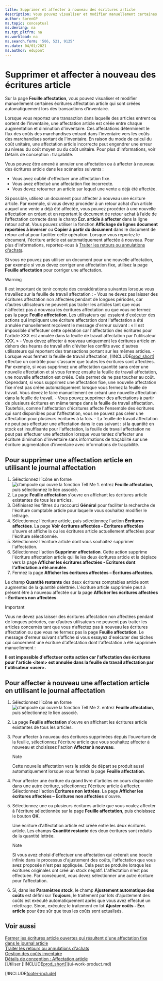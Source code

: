 ```yaml
---
title: Supprimer et affecter à nouveau des écritures article
description: Vous pouvez visualiser et modifier manuellement certaines écritures d'affectation article qui sont créées automatiquement lors des transactions d'inventaire.
author: SorenGP
ms.topic: conceptual
ms.devlang: na
ms.tgt_pltfrm: na
ms.workload: na
ms.search.form: '506, 521, 9125'
ms.date: 04/01/2021
ms.author: edupont
---
```

# <a name="remove-and-reapply-item-ledger-entries"></a><a name="remove-and-reapply-item-ledger-entries"></a><a name="remove-and-reapply-item-ledger-entries"></a>Supprimer et affecter à nouveau des écritures article
Sur la page **Feuille affectation**, vous pouvez visualiser et modifier manuellement certaines écritures affectation article qui sont créées automatiquement lors des transactions d'inventaire.  

Lorsque vous reportez une transaction dans laquelle des articles entrent ou sortent de l'inventaire, une affectation article est créée entre chaque augmentation et diminution d'inventaire. Ces affectations déterminent le flux des coûts des marchandises entrant dans l'inventaire vers les coûts des marchandises sortant de l'inventaire. En raison du mode de calcul du coût unitaire, une affectation article incorrecte peut engendrer une erreur au niveau du coût moyen ou du coût unitaire. Pour plus d'informations, voir Détails de conception : traçabilité.

Vous pouvez être amené à annuler une affectation ou à affecter à nouveau des écritures article dans les scénarios suivants :

- Vous avez oublié d'effectuer une affectation fixe.
- Vous avez effectué une affectation fixe incorrecte.
- Vous devez retourner un article sur lequel une vente a déjà été affectée.

Si possible, utilisez un document pour affecter à nouveau une écriture article. Par exemple, si vous devez procéder à un retour achat d’un article auquel une vente a déjà été affectée, vous pouvez procéder à une nouvelle affectation en créant et en reportant le document de retour achat à l’aide de l’affectation correcte dans le champ **Écr. article à affecter** dans la ligne retour achat. Vous pouvez utiliser la fonction **Affichage de lignes document reportées à inverser** ou **Copier à partir du document** dans le document de retour achat pour faciliter cette opération. Lorsque vous reportez le document, l'écriture article est automatiquement affectée à nouveau. Pour plus d'informations, reportez-vous à [Traiter les retours ou annulations d'achats](purchasing-how-process-purchase-returns-cancellations.md).

Si vous ne pouvez pas utiliser un document pour une nouvelle affectation, par exemple si vous devez corriger une affectation fixe, utilisez la page **Feuille affectation** pour corriger une affectation.

> [!Warning]  
> Il est important de tenir compte des considérations suivantes lorsque vous travaillez sur la feuille de travail affectation :
    - Vous ne devez pas laisser des écritures affectation non affectées pendant de longues périodes, car d’autres utilisateurs ne peuvent pas traiter les articles tant que vous n’affectez pas à nouveau les écritures affectation ou que vous ne fermez pas la page **Feuille affectation**. Les utilisateurs qui essaient d'exécuter des actions qui impliquent une écriture affectation dont l'affectation a été annulée manuellement reçoivent le message d'erreur suivant : « Il est impossible d'effectuer cette opération car l'affectation des écritures pour l'article XXX est annulée dans la feuille de travail affectation par l'utilisateur XXX. »
    - Vous devez affecter à nouveau uniquement les écritures article en dehors des heures de travail afin d'éviter les conflits avec d'autres utilisateurs qui reportent des transactions portant sur les mêmes articles.
    - Lorsque vous fermez la feuille de travail affectation, [!INCLUDE[prod_short](includes/prod_short.md)] effectue un contrôle pour s'assurer que toutes les écritures sont affectées. Par exemple, si vous supprimez une affectation quantité sans créer une nouvelle affectation et si vous fermez ensuite la feuille de travail affectation, une nouvelle affectation est créée. Cela permet de ne pas toucher au coût. Cependant, si vous supprimez une affectation fixe, une nouvelle affectation fixe n'est pas créée automatiquement lorsque vous fermez la feuille de travail. Vous devez le faire manuellement en créant une nouvelle affectation dans la feuille de travail.
    - Vous pouvez supprimer des affectations à partir de plusieurs écritures en même temps dans la feuille de travail affectation. Toutefois, comme l'affectation d'écritures affecte l'ensemble des écritures qui sont disponibles pour l'affectation, vous ne pouvez pas créer une affectation pour plusieurs écritures à la fois.
    - La feuille de travail affectation ne peut pas effectuer une affectation dans le cas suivant : si la quantité en stock est insuffisante pour l'affectation, la feuille de travail affectation ne peut pas effectuer une affectation lorsque vous tentez d'affecter une écriture diminution d'inventaire sans informations de traçabilité sur une écriture augmentation d'inventaire avec informations de traçabilité.

## <a name="to-remove-an-item-application-by-using-the-application-worksheet"></a><a name="to-remove-an-item-application-by-using-the-application-worksheet"></a><a name="to-remove-an-item-application-by-using-the-application-worksheet"></a>Pour supprimer une affectation article en utilisant le journal affectation

1.  Sélectionnez l’icône en forme ![d’ampoule qui ouvre la fonction Tell Me 1.](media/ui-search/search_small.png "Dites-moi ce que vous voulez faire") entrez **Feuille affectation**, puis sélectionnez le lien associé.  
2.  La page **Feuille affectation** s'ouvre en affichant les écritures article existantes de tous les articles.  
3.  Définissez les filtres du raccourci **Général** pour faciliter la recherche de l'écriture comptable article pour laquelle vous souhaitez modifier le lettrage.  
4.  Sélectionnez l'écriture article, puis sélectionnez l'action **Écritures affectées**. La page **Voir écritures affectées - Écritures affectées** s'ouvre et affiche la ou les écritures article actuellement affectées pour l'écriture sélectionnée.  
5.  Sélectionnez l'écriture article dont vous souhaitez supprimer l'affectation.  
6.  Sélectionnez l'action **Supprimer affectation**. Cette action supprime l'écriture affectation article qui lie les deux écritures article et la déplace vers la page **Afficher les écritures affectées - Écritures dont l'affectation a été annulée**.  
7.  Fermez la page **Afficher les écritures affectées – Écritures affectées**.  

 Le champ **Quantité restante** des deux écritures comptables article sont augmentés de la quantité délettrée. L'écriture article supprimée peut à présent être à nouveau affectée sur la page **Afficher les écritures affectées – Écritures non affectées**.  

> [!IMPORTANT]  
>  Vous ne devez pas laisser des écritures affectation non affectées pendant de longues périodes, car d’autres utilisateurs ne peuvent pas traiter les articles concernés tant que vous n’affectez pas à nouveau les écritures affectation ou que vous ne fermez pas la page **Feuille affectation**. Le message d'erreur suivant s'affiche si vous essayez d'exécuter des tâches qui concernent une écriture d'affectation dont l'affectation a été supprimée manuellement :  
>   
>  **Il est impossible d'effectuer cette action car l'affectation des écritures pour l'article \<item\> est annulée dans la feuille de travail affectation par l'utilisateur \<user\>.**  

## <a name="to-reapply-an-item-application-by-using-the-application-worksheet"></a><a name="to-reapply-an-item-application-by-using-the-application-worksheet"></a><a name="to-reapply-an-item-application-by-using-the-application-worksheet"></a>Pour affecter à nouveau une affectation article en utilisant le journal affectation

1.  Sélectionnez l’icône en forme ![d’ampoule qui ouvre la fonction Tell Me 2.](media/ui-search/search_small.png "Dites-moi ce que vous voulez faire") entrez **Feuille affectation**, puis sélectionnez le lien associé.  
2.  La page **Feuille affectation** s'ouvre en affichant les écritures article existantes de tous les articles.  
3.  Pour affecter à nouveau des écritures supprimées depuis l'ouverture de la feuille, sélectionnez l'écriture article que vous souhaitez affecter à nouveau et choisissez l'action **Affecter à nouveau**.  

    > [!NOTE]  
    >  Cette nouvelle affectation vers le solde de départ se produit aussi automatiquement lorsque vous fermez la page **Feuille affectation**.  
4.  Pour affecter une écriture du grand livre d'articles en cours disponible dans une autre écriture, sélectionnez l'écriture article à affecter. Sélectionnez l'action **Écritures non lettrées**. La page **Afficher les écritures affectées – Écritures non affectées** s'ouvre.  
5.  Sélectionnez une ou plusieurs écritures article que vous voulez affecter à l'écriture sélectionnée sur la page **Feuille affectation**, puis choisissez le bouton **OK**.  

     Une écriture d'affectation article est créée entre les deux écritures article. Les champs **Quantité restante** des deux écritures sont réduits de la quantité lettrée.  

    > [!NOTE]  
    >  Si vous avez choisi d'effectuer une affectation qui créerait une boucle infinie dans le processus d'ajustement des coûts, l'affectation que vous avez proposée n'est pas appliquée. Cela peut se produire lorsque les écritures originales ont créé un stock négatif. L'affectation n'est pas effectuée. Par conséquent, vous devez sélectionner une autre écriture pour l'affectation.  
6.  Si, dans les **Paramètres stock**, le champ **Ajustement automatique des coûts** est défini sur **Toujours**, le traitement par lots d'ajustement des coûts est exécuté automatiquement après que vous avez effectué un relettrage. Sinon, exécutez le traitement en lot **Ajuster coûts - Écr. article** pour être sûr que tous les coûts sont actualisés.  

## <a name="see-also"></a><a name="see-also"></a><a name="see-also"></a>Voir aussi

[Fermer les écritures article ouvertes qui résultent d'une affectation fixe dans le journal article](finance-how-to-close-open-item-ledger-entries-resulting-from-fixed-application-in-the-item-journal.md)  
 [Traiter les retours ou annulations d'achats](purchasing-how-process-purchase-returns-cancellations.md)  
 [Gestion des coûts inventaire](finance-manage-inventory-costs.md)   
 [Détails de conception : Affectation article](design-details-item-application.md)  
 [Utiliser [!INCLUDE[prod_short](includes/prod_short.md)]](ui-work-product.md)


[!INCLUDE[footer-include](includes/footer-banner.md)]
